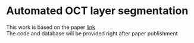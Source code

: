 <H1>Automated OCT layer segmentation</H1>

This work is based on the paper <a href="">link</a><br>
The code and database will be provided right after paper publishment

